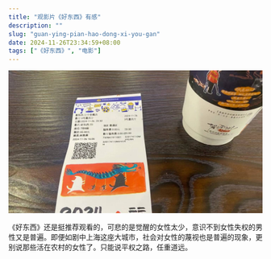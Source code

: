 ```yaml
---
title: "观影片《好东西》有感"
description: ""
slug: "guan-ying-pian-hao-dong-xi-you-gan"
date: 2024-11-26T23:34:59+08:00
tags: ["《好东西》", "电影"]
---
```


![好东西](https://raw.githubusercontent.com/jimicat/image-upload/main/blog-images/202411271101751.jpg)

《好东西》还是挺推荐观看的，可悲的是觉醒的女性太少，意识不到女性失权的男性又是普遍。即便如剧中上海这座大城市，社会对女性的蔑视也是普遍的现象，更别说那些活在农村的女性了。只能说平权之路，任重道远。

